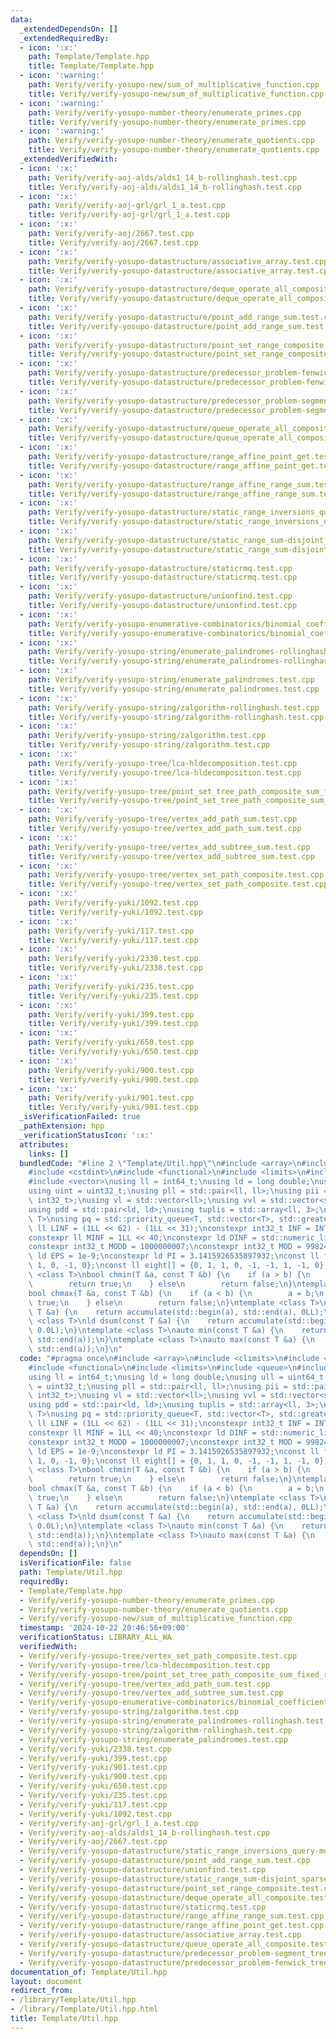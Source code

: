 ```yaml
---
data:
  _extendedDependsOn: []
  _extendedRequiredBy:
  - icon: ':x:'
    path: Template/Template.hpp
    title: Template/Template.hpp
  - icon: ':warning:'
    path: Verify/verify-yosupo-new/sum_of_multiplicative_function.cpp
    title: Verify/verify-yosupo-new/sum_of_multiplicative_function.cpp
  - icon: ':warning:'
    path: Verify/verify-yosupo-number-theory/enumerate_primes.cpp
    title: Verify/verify-yosupo-number-theory/enumerate_primes.cpp
  - icon: ':warning:'
    path: Verify/verify-yosupo-number-theory/enumerate_quotients.cpp
    title: Verify/verify-yosupo-number-theory/enumerate_quotients.cpp
  _extendedVerifiedWith:
  - icon: ':x:'
    path: Verify/verify-aoj-alds/alds1_14_b-rollinghash.test.cpp
    title: Verify/verify-aoj-alds/alds1_14_b-rollinghash.test.cpp
  - icon: ':x:'
    path: Verify/verify-aoj-grl/grl_1_a.test.cpp
    title: Verify/verify-aoj-grl/grl_1_a.test.cpp
  - icon: ':x:'
    path: Verify/verify-aoj/2667.test.cpp
    title: Verify/verify-aoj/2667.test.cpp
  - icon: ':x:'
    path: Verify/verify-yosupo-datastructure/associative_array.test.cpp
    title: Verify/verify-yosupo-datastructure/associative_array.test.cpp
  - icon: ':x:'
    path: Verify/verify-yosupo-datastructure/deque_operate_all_composite.test.cpp
    title: Verify/verify-yosupo-datastructure/deque_operate_all_composite.test.cpp
  - icon: ':x:'
    path: Verify/verify-yosupo-datastructure/point_add_range_sum.test.cpp
    title: Verify/verify-yosupo-datastructure/point_add_range_sum.test.cpp
  - icon: ':x:'
    path: Verify/verify-yosupo-datastructure/point_set_range_composite.test.cpp
    title: Verify/verify-yosupo-datastructure/point_set_range_composite.test.cpp
  - icon: ':x:'
    path: Verify/verify-yosupo-datastructure/predecessor_problem-fenwick_tree.test.cpp
    title: Verify/verify-yosupo-datastructure/predecessor_problem-fenwick_tree.test.cpp
  - icon: ':x:'
    path: Verify/verify-yosupo-datastructure/predecessor_problem-segment_tree.test.cpp
    title: Verify/verify-yosupo-datastructure/predecessor_problem-segment_tree.test.cpp
  - icon: ':x:'
    path: Verify/verify-yosupo-datastructure/queue_operate_all_composite.test.cpp
    title: Verify/verify-yosupo-datastructure/queue_operate_all_composite.test.cpp
  - icon: ':x:'
    path: Verify/verify-yosupo-datastructure/range_affine_point_get.test.cpp
    title: Verify/verify-yosupo-datastructure/range_affine_point_get.test.cpp
  - icon: ':x:'
    path: Verify/verify-yosupo-datastructure/range_affine_range_sum.test.cpp
    title: Verify/verify-yosupo-datastructure/range_affine_range_sum.test.cpp
  - icon: ':x:'
    path: Verify/verify-yosupo-datastructure/static_range_inversions_query-mo.test.cpp
    title: Verify/verify-yosupo-datastructure/static_range_inversions_query-mo.test.cpp
  - icon: ':x:'
    path: Verify/verify-yosupo-datastructure/static_range_sum-disjoint_sparse_table.test.cpp
    title: Verify/verify-yosupo-datastructure/static_range_sum-disjoint_sparse_table.test.cpp
  - icon: ':x:'
    path: Verify/verify-yosupo-datastructure/staticrmq.test.cpp
    title: Verify/verify-yosupo-datastructure/staticrmq.test.cpp
  - icon: ':x:'
    path: Verify/verify-yosupo-datastructure/unionfind.test.cpp
    title: Verify/verify-yosupo-datastructure/unionfind.test.cpp
  - icon: ':x:'
    path: Verify/verify-yosupo-enumerative-combinatorics/binomial_coefficient_prime_mod.test.cpp
    title: Verify/verify-yosupo-enumerative-combinatorics/binomial_coefficient_prime_mod.test.cpp
  - icon: ':x:'
    path: Verify/verify-yosupo-string/enumerate_palindromes-rollinghash.test.cpp
    title: Verify/verify-yosupo-string/enumerate_palindromes-rollinghash.test.cpp
  - icon: ':x:'
    path: Verify/verify-yosupo-string/enumerate_palindromes.test.cpp
    title: Verify/verify-yosupo-string/enumerate_palindromes.test.cpp
  - icon: ':x:'
    path: Verify/verify-yosupo-string/zalgorithm-rollinghash.test.cpp
    title: Verify/verify-yosupo-string/zalgorithm-rollinghash.test.cpp
  - icon: ':x:'
    path: Verify/verify-yosupo-string/zalgorithm.test.cpp
    title: Verify/verify-yosupo-string/zalgorithm.test.cpp
  - icon: ':x:'
    path: Verify/verify-yosupo-tree/lca-hldecomposition.test.cpp
    title: Verify/verify-yosupo-tree/lca-hldecomposition.test.cpp
  - icon: ':x:'
    path: Verify/verify-yosupo-tree/point_set_tree_path_composite_sum_fixed_root.test.cpp
    title: Verify/verify-yosupo-tree/point_set_tree_path_composite_sum_fixed_root.test.cpp
  - icon: ':x:'
    path: Verify/verify-yosupo-tree/vertex_add_path_sum.test.cpp
    title: Verify/verify-yosupo-tree/vertex_add_path_sum.test.cpp
  - icon: ':x:'
    path: Verify/verify-yosupo-tree/vertex_add_subtree_sum.test.cpp
    title: Verify/verify-yosupo-tree/vertex_add_subtree_sum.test.cpp
  - icon: ':x:'
    path: Verify/verify-yosupo-tree/vertex_set_path_composite.test.cpp
    title: Verify/verify-yosupo-tree/vertex_set_path_composite.test.cpp
  - icon: ':x:'
    path: Verify/verify-yuki/1092.test.cpp
    title: Verify/verify-yuki/1092.test.cpp
  - icon: ':x:'
    path: Verify/verify-yuki/117.test.cpp
    title: Verify/verify-yuki/117.test.cpp
  - icon: ':x:'
    path: Verify/verify-yuki/2338.test.cpp
    title: Verify/verify-yuki/2338.test.cpp
  - icon: ':x:'
    path: Verify/verify-yuki/235.test.cpp
    title: Verify/verify-yuki/235.test.cpp
  - icon: ':x:'
    path: Verify/verify-yuki/399.test.cpp
    title: Verify/verify-yuki/399.test.cpp
  - icon: ':x:'
    path: Verify/verify-yuki/650.test.cpp
    title: Verify/verify-yuki/650.test.cpp
  - icon: ':x:'
    path: Verify/verify-yuki/900.test.cpp
    title: Verify/verify-yuki/900.test.cpp
  - icon: ':x:'
    path: Verify/verify-yuki/901.test.cpp
    title: Verify/verify-yuki/901.test.cpp
  _isVerificationFailed: true
  _pathExtension: hpp
  _verificationStatusIcon: ':x:'
  attributes:
    links: []
  bundledCode: "#line 2 \"Template/Util.hpp\"\n#include <array>\n#include <climits>\n\
    #include <cstdint>\n#include <functional>\n#include <limits>\n#include <queue>\n\
    #include <vector>\nusing ll = int64_t;\nusing ld = long double;\nusing ull = uint64_t;\n\
    using uint = uint32_t;\nusing pll = std::pair<ll, ll>;\nusing pii = std::pair<int32_t,\
    \ int32_t>;\nusing vl = std::vector<ll>;\nusing vvl = std::vector<std::vector<ll>>;\n\
    using pdd = std::pair<ld, ld>;\nusing tuplis = std::array<ll, 3>;\ntemplate <class\
    \ T>\nusing pq = std::priority_queue<T, std::vector<T>, std::greater<T>>;\nconstexpr\
    \ ll LINF = (1LL << 62) - (1LL << 31);\nconstexpr int32_t INF = INT_MAX >> 1;\n\
    constexpr ll MINF = 1LL << 40;\nconstexpr ld DINF = std::numeric_limits<ld>::infinity();\n\
    constexpr int32_t MODD = 1000000007;\nconstexpr int32_t MOD = 998244353;\nconstexpr\
    \ ld EPS = 1e-9;\nconstexpr ld PI = 3.1415926535897932;\nconst ll four[] = {0,\
    \ 1, 0, -1, 0};\nconst ll eight[] = {0, 1, 1, 0, -1, -1, 1, -1, 0};\ntemplate\
    \ <class T>\nbool chmin(T &a, const T &b) {\n    if (a > b) {\n        a = b;\n\
    \        return true;\n    } else\n        return false;\n}\ntemplate <class T>\n\
    bool chmax(T &a, const T &b) {\n    if (a < b) {\n        a = b;\n        return\
    \ true;\n    } else\n        return false;\n}\ntemplate <class T>\nll sum(const\
    \ T &a) {\n    return accumulate(std::begin(a), std::end(a), 0LL);\n}\ntemplate\
    \ <class T>\nld dsum(const T &a) {\n    return accumulate(std::begin(a), std::end(a),\
    \ 0.0L);\n}\ntemplate <class T>\nauto min(const T &a) {\n    return *min_element(std::begin(a),\
    \ std::end(a));\n}\ntemplate <class T>\nauto max(const T &a) {\n    return *max_element(std::begin(a),\
    \ std::end(a));\n}\n"
  code: "#pragma once\n#include <array>\n#include <climits>\n#include <cstdint>\n\
    #include <functional>\n#include <limits>\n#include <queue>\n#include <vector>\n\
    using ll = int64_t;\nusing ld = long double;\nusing ull = uint64_t;\nusing uint\
    \ = uint32_t;\nusing pll = std::pair<ll, ll>;\nusing pii = std::pair<int32_t,\
    \ int32_t>;\nusing vl = std::vector<ll>;\nusing vvl = std::vector<std::vector<ll>>;\n\
    using pdd = std::pair<ld, ld>;\nusing tuplis = std::array<ll, 3>;\ntemplate <class\
    \ T>\nusing pq = std::priority_queue<T, std::vector<T>, std::greater<T>>;\nconstexpr\
    \ ll LINF = (1LL << 62) - (1LL << 31);\nconstexpr int32_t INF = INT_MAX >> 1;\n\
    constexpr ll MINF = 1LL << 40;\nconstexpr ld DINF = std::numeric_limits<ld>::infinity();\n\
    constexpr int32_t MODD = 1000000007;\nconstexpr int32_t MOD = 998244353;\nconstexpr\
    \ ld EPS = 1e-9;\nconstexpr ld PI = 3.1415926535897932;\nconst ll four[] = {0,\
    \ 1, 0, -1, 0};\nconst ll eight[] = {0, 1, 1, 0, -1, -1, 1, -1, 0};\ntemplate\
    \ <class T>\nbool chmin(T &a, const T &b) {\n    if (a > b) {\n        a = b;\n\
    \        return true;\n    } else\n        return false;\n}\ntemplate <class T>\n\
    bool chmax(T &a, const T &b) {\n    if (a < b) {\n        a = b;\n        return\
    \ true;\n    } else\n        return false;\n}\ntemplate <class T>\nll sum(const\
    \ T &a) {\n    return accumulate(std::begin(a), std::end(a), 0LL);\n}\ntemplate\
    \ <class T>\nld dsum(const T &a) {\n    return accumulate(std::begin(a), std::end(a),\
    \ 0.0L);\n}\ntemplate <class T>\nauto min(const T &a) {\n    return *min_element(std::begin(a),\
    \ std::end(a));\n}\ntemplate <class T>\nauto max(const T &a) {\n    return *max_element(std::begin(a),\
    \ std::end(a));\n}\n"
  dependsOn: []
  isVerificationFile: false
  path: Template/Util.hpp
  requiredBy:
  - Template/Template.hpp
  - Verify/verify-yosupo-number-theory/enumerate_primes.cpp
  - Verify/verify-yosupo-number-theory/enumerate_quotients.cpp
  - Verify/verify-yosupo-new/sum_of_multiplicative_function.cpp
  timestamp: '2024-10-22 20:46:56+09:00'
  verificationStatus: LIBRARY_ALL_WA
  verifiedWith:
  - Verify/verify-yosupo-tree/vertex_set_path_composite.test.cpp
  - Verify/verify-yosupo-tree/lca-hldecomposition.test.cpp
  - Verify/verify-yosupo-tree/point_set_tree_path_composite_sum_fixed_root.test.cpp
  - Verify/verify-yosupo-tree/vertex_add_path_sum.test.cpp
  - Verify/verify-yosupo-tree/vertex_add_subtree_sum.test.cpp
  - Verify/verify-yosupo-enumerative-combinatorics/binomial_coefficient_prime_mod.test.cpp
  - Verify/verify-yosupo-string/zalgorithm.test.cpp
  - Verify/verify-yosupo-string/enumerate_palindromes-rollinghash.test.cpp
  - Verify/verify-yosupo-string/zalgorithm-rollinghash.test.cpp
  - Verify/verify-yosupo-string/enumerate_palindromes.test.cpp
  - Verify/verify-yuki/2338.test.cpp
  - Verify/verify-yuki/399.test.cpp
  - Verify/verify-yuki/901.test.cpp
  - Verify/verify-yuki/900.test.cpp
  - Verify/verify-yuki/650.test.cpp
  - Verify/verify-yuki/235.test.cpp
  - Verify/verify-yuki/117.test.cpp
  - Verify/verify-yuki/1092.test.cpp
  - Verify/verify-aoj-grl/grl_1_a.test.cpp
  - Verify/verify-aoj-alds/alds1_14_b-rollinghash.test.cpp
  - Verify/verify-aoj/2667.test.cpp
  - Verify/verify-yosupo-datastructure/static_range_inversions_query-mo.test.cpp
  - Verify/verify-yosupo-datastructure/point_add_range_sum.test.cpp
  - Verify/verify-yosupo-datastructure/unionfind.test.cpp
  - Verify/verify-yosupo-datastructure/static_range_sum-disjoint_sparse_table.test.cpp
  - Verify/verify-yosupo-datastructure/point_set_range_composite.test.cpp
  - Verify/verify-yosupo-datastructure/deque_operate_all_composite.test.cpp
  - Verify/verify-yosupo-datastructure/staticrmq.test.cpp
  - Verify/verify-yosupo-datastructure/range_affine_range_sum.test.cpp
  - Verify/verify-yosupo-datastructure/range_affine_point_get.test.cpp
  - Verify/verify-yosupo-datastructure/associative_array.test.cpp
  - Verify/verify-yosupo-datastructure/queue_operate_all_composite.test.cpp
  - Verify/verify-yosupo-datastructure/predecessor_problem-segment_tree.test.cpp
  - Verify/verify-yosupo-datastructure/predecessor_problem-fenwick_tree.test.cpp
documentation_of: Template/Util.hpp
layout: document
redirect_from:
- /library/Template/Util.hpp
- /library/Template/Util.hpp.html
title: Template/Util.hpp
---
```

